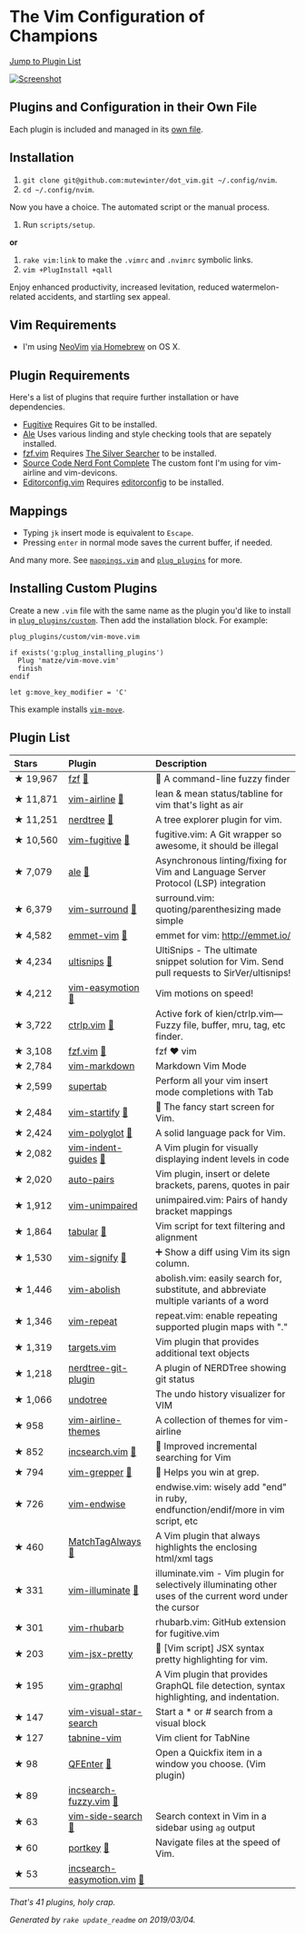 # The Vim Configuration of Champions

[Jump to Plugin List](#plugin-list)

[![Screenshot][ss]][ss]

[ss]: https://github.com/mutewinter/dot_vim/raw/master/screenshots/screenshot_1.png

## Plugins and Configuration in their Own File

Each plugin is included and managed in its [own file](/plug_plugins).

## Installation

1. `git clone git@github.com:mutewinter/dot_vim.git ~/.config/nvim`.
1. `cd ~/.config/nvim`.

Now you have a choice. The automated script or the manual process.

1. Run `scripts/setup`.

**or**

1. `rake vim:link` to make the `.vimrc` and `.nvimrc` symbolic links.
3. `vim +PlugInstall +qall`

Enjoy enhanced productivity, increased levitation, reduced watermelon-related
accidents, and startling sex appeal.

## Vim Requirements

* I'm using [NeoVim](https://github.com/neovim/neovim)
  [via Homebrew](https://github.com/neovim/neovim/wiki/Installing-Neovim) on OS X.

## Plugin Requirements

Here's a list of plugins that require further installation or have
dependencies.

* [Fugitive](https://github.com/tpope/vim-fugitive) Requires Git to be
  installed.
* [Ale](https://github.com/w0rp/ale) Uses various linding and style
  checking tools that are sepately installed.
* [fzf.vim](https://github.com/junegunn/fzf.vim) Requires
  [The Silver Searcher](https://github.com/ggreer/the_silver_searcher) to be
  installed.
* [Source Code Nerd Font Complete](https://git.io/vPBU6) The custom font I'm using
  for vim-airline and vim-devicons.
* [Editorconfig.vim](https://github.com/editorconfig/editorconfig-vim) Requires [editorconfig](http://editorconfig.org/) to be installed.

## Mappings

* Typing `jk` insert mode is equivalent to `Escape`.
* Pressing `enter` in normal mode saves the current buffer, if needed.

And many more. See [`mappings.vim`](mappings.vim) and
[`plug_plugins`](plug_plugins) for more.

## Installing Custom Plugins

Create a new `.vim` file with the same name as the plugin you'd like to install
in [`plug_plugins/custom`](plug_plugins/custom). Then add the installation
block. For example:

`plug_plugins/custom/vim-move.vim`

```viml
if exists('g:plug_installing_plugins')
  Plug 'matze/vim-move.vim'
  finish
endif

let g:move_key_modifier = 'C'
```

This example installs [`vim-move`](https://github.com/matze/vim-move).

## Plugin List

| Stars&nbsp;&nbsp;&nbsp;&nbsp;&nbsp;&nbsp;&nbsp;&nbsp;&nbsp; | **Plugin** | **Description** |
| :------- | :--------- | :-------------- |
| ★ 19,967 |[fzf](https://github.com/junegunn/fzf) [:page_facing_up:](plug_plugins/fzf.vim)|:cherry_blossom: A command-line fuzzy finder |
| ★ 11,871 |[vim-airline](https://github.com/vim-airline/vim-airline) [:page_facing_up:](plug_plugins/vim-airline.vim)|lean & mean status/tabline for vim that's light as air |
| ★ 11,251 |[nerdtree](https://github.com/scrooloose/nerdtree) [:page_facing_up:](plug_plugins/nerdtree.vim)|A tree explorer plugin for vim. |
| ★ 10,560 |[vim-fugitive](https://github.com/tpope/vim-fugitive) [:page_facing_up:](plug_plugins/vim-fugitive.vim)|fugitive.vim: A Git wrapper so awesome, it should be illegal |
| ★ 7,079 |[ale](https://github.com/w0rp/ale) [:page_facing_up:](plug_plugins/ale.vim)|Asynchronous linting/fixing for Vim and Language Server Protocol (LSP) integration |
| ★ 6,379 |[vim-surround](https://github.com/tpope/vim-surround) [:page_facing_up:](plug_plugins/vim-surround.vim)|surround.vim: quoting/parenthesizing made simple |
| ★ 4,582 |[emmet-vim](https://github.com/mattn/emmet-vim) [:page_facing_up:](plug_plugins/emmet-vim.vim)|emmet for vim: http://emmet.io/ |
| ★ 4,234 |[ultisnips](https://github.com/SirVer/ultisnips) [:page_facing_up:](plug_plugins/ultisnips.vim)|UltiSnips - The ultimate snippet solution for Vim. Send pull requests to SirVer/ultisnips! |
| ★ 4,212 |[vim-easymotion](https://github.com/easymotion/vim-easymotion) [:page_facing_up:](plug_plugins/vim-easymotion.vim)|Vim motions on speed! |
| ★ 3,722 |[ctrlp.vim](https://github.com/ctrlpvim/ctrlp.vim) [:page_facing_up:](plug_plugins/ctrlp.vim)|Active fork of kien/ctrlp.vim—Fuzzy file, buffer, mru, tag, etc finder. |
| ★ 3,108 |[fzf.vim](https://github.com/junegunn/fzf.vim) [:page_facing_up:](plug_plugins/fzf.vim)|fzf :heart: vim |
| ★ 2,784 |[vim-markdown](https://github.com/plasticboy/vim-markdown)|Markdown Vim Mode |
| ★ 2,599 |[supertab](https://github.com/ervandew/supertab)|Perform all your vim insert mode completions with Tab |
| ★ 2,484 |[vim-startify](https://github.com/mhinz/vim-startify) [:page_facing_up:](plug_plugins/vim-startify.vim)|:link: The fancy start screen for Vim. |
| ★ 2,424 |[vim-polyglot](https://github.com/sheerun/vim-polyglot) [:page_facing_up:](plug_plugins/vim-polyglot.vim)|A solid language pack for Vim. |
| ★ 2,082 |[vim-indent-guides](https://github.com/nathanaelkane/vim-indent-guides) [:page_facing_up:](plug_plugins/vim-indent-guides.vim)|A Vim plugin for visually displaying indent levels in code |
| ★ 2,020 |[auto-pairs](https://github.com/jiangmiao/auto-pairs)|Vim plugin, insert or delete brackets, parens, quotes in pair |
| ★ 1,912 |[vim-unimpaired](https://github.com/tpope/vim-unimpaired)|unimpaired.vim: Pairs of handy bracket mappings |
| ★ 1,864 |[tabular](https://github.com/godlygeek/tabular) [:page_facing_up:](plug_plugins/tabular.vim)|Vim script for text filtering and alignment |
| ★ 1,530 |[vim-signify](https://github.com/mhinz/vim-signify) [:page_facing_up:](plug_plugins/vim-signify.vim)|:heavy_plus_sign: Show a diff using Vim its sign column. |
| ★ 1,446 |[vim-abolish](https://github.com/tpope/vim-abolish)|abolish.vim: easily search for, substitute, and abbreviate multiple variants of a word |
| ★ 1,346 |[vim-repeat](https://github.com/tpope/vim-repeat)|repeat.vim: enable repeating supported plugin maps with "." |
| ★ 1,319 |[targets.vim](https://github.com/wellle/targets.vim)|Vim plugin that provides additional text objects |
| ★ 1,218 |[nerdtree-git-plugin](https://github.com/Xuyuanp/nerdtree-git-plugin)|A plugin of NERDTree showing git status |
| ★ 1,066 |[undotree](https://github.com/mbbill/undotree)|The undo history visualizer for VIM |
| ★ 958 |[vim-airline-themes](https://github.com/vim-airline/vim-airline-themes)|A collection of themes for vim-airline |
| ★ 852 |[incsearch.vim](https://github.com/haya14busa/incsearch.vim) [:page_facing_up:](plug_plugins/incsearch.vim)|:flashlight: Improved incremental searching for Vim |
| ★ 794 |[vim-grepper](https://github.com/mhinz/vim-grepper) [:page_facing_up:](plug_plugins/vim-grepper.vim)|:space_invader: Helps you win at grep. |
| ★ 726 |[vim-endwise](https://github.com/tpope/vim-endwise)|endwise.vim: wisely add "end" in ruby, endfunction/endif/more in vim script, etc |
| ★ 460 |[MatchTagAlways](https://github.com/Valloric/MatchTagAlways) [:page_facing_up:](plug_plugins/MatchTagAlways.vim)|A Vim plugin that always highlights the enclosing html/xml tags |
| ★ 331 |[vim-illuminate](https://github.com/RRethy/vim-illuminate) [:page_facing_up:](plug_plugins/vim-illuminate.vim)|illuminate.vim - Vim plugin for selectively illuminating other uses of the current word under the cursor |
| ★ 301 |[vim-rhubarb](https://github.com/tpope/vim-rhubarb)|rhubarb.vim: GitHub extension for fugitive.vim |
| ★ 203 |[vim-jsx-pretty](https://github.com/MaxMEllon/vim-jsx-pretty)|:flashlight: [Vim script] JSX syntax pretty highlighting for vim. |
| ★ 195 |[vim-graphql](https://github.com/jparise/vim-graphql)|A Vim plugin that provides GraphQL file detection, syntax highlighting, and indentation. |
| ★ 147 |[vim-visual-star-search](https://github.com/nelstrom/vim-visual-star-search)|Start a * or # search from a visual block |
| ★ 127 |[tabnine-vim](https://github.com/zxqfl/tabnine-vim)|Vim client for TabNine |
| ★ 98 |[QFEnter](https://github.com/yssl/QFEnter) [:page_facing_up:](plug_plugins/QFEnter.vim)|Open a Quickfix item in a window you choose. (Vim plugin) |
| ★ 89 |[incsearch-fuzzy.vim](https://github.com/haya14busa/incsearch-fuzzy.vim) [:page_facing_up:](plug_plugins/incsearch-fuzzy.vim)| |
| ★ 63 |[vim-side-search](https://github.com/ddrscott/vim-side-search) [:page_facing_up:](plug_plugins/vim-side-search.vim)|Search context in Vim in a sidebar using `ag` output |
| ★ 60 |[portkey](https://github.com/dsawardekar/portkey) [:page_facing_up:](plug_plugins/portkey.vim)|Navigate files at the speed of Vim. |
| ★ 53 |[incsearch-easymotion.vim](https://github.com/haya14busa/incsearch-easymotion.vim) [:page_facing_up:](plug_plugins/incsearch-easymotion.vim)| |

_That's 41 plugins, holy crap._

_Generated by `rake update_readme` on 2019/03/04._

